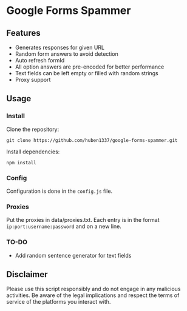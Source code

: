 # Google Forms Spammer

## Features
- Generates responses for given URL
- Random form answers to avoid detection
- Auto refresh formId
- All option answers are pre-encoded for better performance
- Text fields can be left empty or filled with random strings
- Proxy support

## Usage

### Install
Clone the repository:
```
git clone https://github.com/huben1337/google-forms-spammer.git
```

Install dependencies:
```
npm install
```

### Config
Configuration is done in the `config.js` file.

### Proxies
Put the proxies in data/proxies.txt. Each entry is in the format `ip:port:username:password` and on a new line.


### TO-DO
- Add random sentence generator for text fields


## Disclaimer
Please use this script responsibly and do not engage in any malicious activities. Be aware of the legal implications and respect the terms of service of the platforms you interact with.
